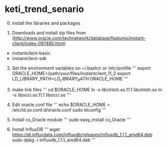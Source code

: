 # keti_trend_senario

0. install the libraries and packages

1. Downloads and install zip files from  (http://www.oracle.com/technetwork/database/features/instant-client/index-097480.html)
* instantclient-basic
* instantclient-sdk

2. Set the environment variables on ~/.bashrc or /etc/profile
'''
export ORACLE_HOME=/path/your/files/instantclient_11_2
export LD_LIBRARY_PATH=$LD_LIBRARY_PATH:$ORACLE_HOME
'''

3. make link files
'''
cd $ORACLE_HOME
ln -s libclntsh.so.11.1   libclntsh.so
ln -s libocci.so.11.1   libocci.so
'''

4. Edit oracle.conf file
'''
echo $ORACLE_HOME > /etc/ld.so.conf.d/oracle.conf
sudo ldconfig
'''

5. Install cx_Oracle module
'''
sudo easy_install cx_Oracle
'''

6. Install InfluxDB
'''
wget https://dl.influxdata.com/influxdb/releases/influxdb_1.1.1_amd64.deb
sudo dpkg -i influxdb_1.1.1_amd64.deb
'''
